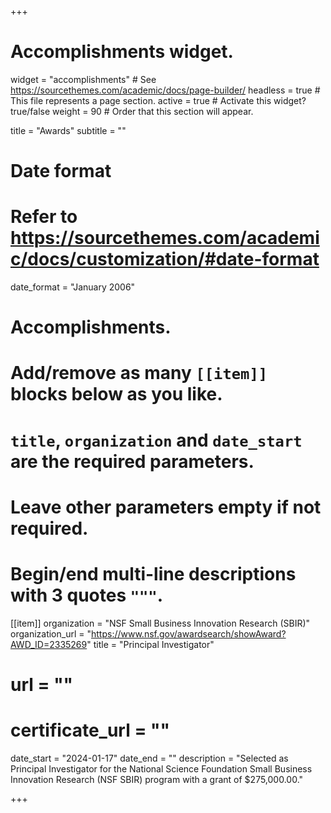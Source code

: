 +++
# Accomplishments widget.
widget = "accomplishments"  # See https://sourcethemes.com/academic/docs/page-builder/
headless = true  # This file represents a page section.
active = true  # Activate this widget? true/false
weight = 90  # Order that this section will appear.

title = "Awards"
subtitle = ""

# Date format
#   Refer to https://sourcethemes.com/academic/docs/customization/#date-format
date_format = "January 2006"

# Accomplishments.
#   Add/remove as many `[[item]]` blocks below as you like.
#   `title`, `organization` and `date_start` are the required parameters.
#   Leave other parameters empty if not required.
#   Begin/end multi-line descriptions with 3 quotes `"""`.



[[item]]
  organization = "NSF Small Business Innovation Research (SBIR)"
  organization_url = "https://www.nsf.gov/awardsearch/showAward?AWD_ID=2335269"
  title = "Principal Investigator"
  # url = ""
  # certificate_url = ""
  date_start = "2024-01-17"
  date_end = ""
  description = "Selected as Principal Investigator for the National Science Foundation Small Business Innovation Research (NSF SBIR) program with a grant of $275,000.00."




+++
